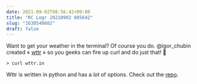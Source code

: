 ```yaml
---
date: 2021-09-02T08:56:42+09:00
title: "RC Logr 20210902 085642"
slug: "1630540602"
draft: false
---
```


Want to get your weather in the terminal? Of course you do. @igor_chubin created « [wttr](https://wttr.in/) » so you geeks can fire up curl and do just that! 🤖

```
> curl wttr.in
``` 

Wttr is written in python and has a _lot_ of options. Check out the [repo](https://github.com/chubin/wttr.in). 
